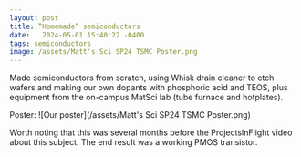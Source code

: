```yaml
---
layout: post
title: ‟Homemade” semiconductors
date:   2024-05-01 15:40:22 -0400
tags: semiconductors
image: /assets/Matt's Sci SP24 TSMC Poster.png
---
```

Made semiconductors from scratch, using Whisk drain cleaner to etch wafers and making our own dopants with phosphoric acid and TEOS, plus equipment from the on-campus MatSci lab (tube furnace and hotplates).

Poster:
![Our poster](/assets/Matt's Sci SP24 TSMC Poster.png)

Worth noting that this was several months before the ProjectsInFlight video about this subject.
The end result was a working PMOS transistor.